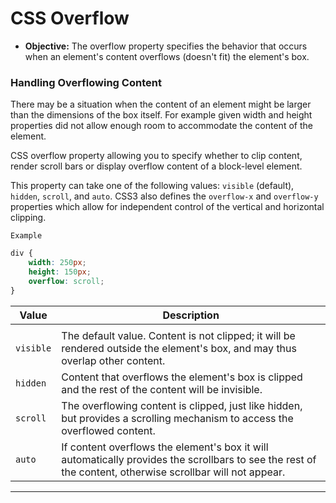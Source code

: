 # CSS Overflow

- **Objective:** The overflow property specifies the behavior that occurs when an element's content overflows (doesn't fit) the element's box.

### Handling Overflowing Content
There may be a situation when the content of an element might be larger than the dimensions of the box itself. For example given width and height properties did not allow enough room to accommodate the content of the element.

CSS overflow property allowing you to specify whether to clip content, render scroll bars or display overflow content of a block-level element.

This property can take one of the following values: `visible` (default), `hidden`, `scroll`, and `auto`. CSS3 also defines the `overflow-x` and `overflow-y` properties which allow for independent control of the vertical and horizontal clipping.

`Example`
```css
div {
    width: 250px;
    height: 150px;
    overflow: scroll;
}
```
| Value     | Description                                                                                                                                               |
| --------- | --------------------------------------------------------------------------------------------------------------------------------------------------------- |
|  |
| `visible` | The default value. Content is not clipped; it will be rendered outside the element's box, and may thus overlap other content.                             |
| `hidden`  | Content that overflows the element's box is clipped and the rest of the content will be invisible.                                                        |
| `scroll`  | The overflowing content is clipped, just like hidden, but provides a scrolling mechanism to access the overflowed content.                                |
| `auto`    | If content overflows the element's box it will automatically provides the scrollbars to see the rest of the content, otherwise scrollbar will not appear. |

---